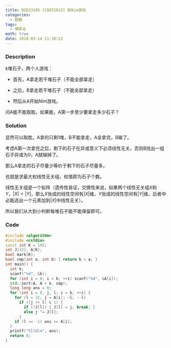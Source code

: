 ```yaml
---
title: BZOJ3105 [CQOI2013] 新Nim游戏
categories:
  - 题解
tags:
  - 博弈论
math: true
date: 2018-03-14 11:38:23
---
```


### Description

$k$堆石子，两个人游戏：

* 首先，A拿走若干堆石子（不能全部拿走）

* 之后，B拿走若干堆石子（不能全部拿走）

* 然后从A开始$Nim$游戏。

问A能不能取胜。如果能，A第一步至少要拿走多少石子？

<!--more-->

### Solution

显然可以取胜。A拿的只剩1堆，B不能拿走，A全拿完，B输了。

考虑A第一次拿完之后，剩下的石子在异或意义下必须线性无关。否则B找出一组石子异或为0，A就输掉了。

那么A拿走的石子尽量少等价于剩下的石子尽量多。

也就是求最大权线性无关组，权值即为石子个数。

线性无关组是一个拟阵（遗传性易证，交换性来说，如果两个线性无关组$X$和$Y$，$|X|<|Y|$，那么$X$张成的线性空间有$|X|$维，$Y$张成的线性空间有$|Y|$维，后者中必能选出一个元素加到$|X|$中线性无关）。

所以我们从大到小判断每堆石子能不能保留即可。

### Code

```cpp
#include <algorithm>
#include <cstdio>
const int K = 105;
int J[32], A[K];
bool mark[K];
bool cmp(int a, int b) { return b < a; }
int main() {
  int k;
  scanf("%d", &k);
  for (int i = 0; i < k; ++i) scanf("%d", &A[i]);
  std::sort(A, A + k, cmp);
  long long ans = 0;
  for (int i = 0, j, l; i < k; ++i) {
    for (l = 31, j = A[i]; ~l; --l)
      if ((j >> l) & 1) {
        if (!J[l]) { J[l] = j; break; }
        else j ^= J[l];
      }
    if (l == -1) ans += A[i];
  }
  printf("%lld\n", ans);
  return 0;
}
```
